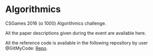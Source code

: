 # Algorithmics

CSGames 2016 (α 1000) Algorithmics challenge.

All the paper descriptions given during the event are available here.

All the reference code is available in the following repository by user @GitMyCode: [Repo](https://github.com/GitMyCode/csgames-algorithm-2016).

